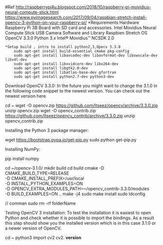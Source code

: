 
#Ref
    http://raspberrypi4u.blogspot.com/2018/10/raspberry-pi-movidius-neural-compute-stick.html
    https://www.pyimagesearch.com/2017/09/04/raspbian-stretch-install-opencv-3-python-on-your-raspberry-pi/
*Requirements
    Hardware
    Raspberry Pi 3B Board with SD card and accessories.
    Intel Movidius Neural Compute Stick
    USB Camera 
    Software and Library
    Raspbien Stretch OS
    OpenCV 3.3.0
    Python 3.x
    Intel® Movidius™ NCSDK 2.0


    *Setup build , intro to install python2,3,Opecv 3.3.0
        sudo apt-get install build-essential cmake pkg-config
        sudo apt-get install libavcodec-dev libavformat-dev libswscale-dev libv4l-dev
        sudo apt-get install libxvidcore-dev libx264-dev
        sudo apt-get install libgtk2.0-dev
        sudo apt-get install libatlas-base-dev gfortran
        sudo apt-get install python2.7-dev python3-dev



        
Download OpenCV 3.3.0: In the future you might want to change the 3.1.0 in the following code snippet to the newest version. You can check out the newest version here.

cd ~
wget -O opencv.zip https://github.com/Itseez/opencv/archive/3.3.0.zip
unzip opencv.zip
wget -O opencv_contrib.zip https://github.com/Itseez/opencv_contrib/archive/3.3.0.zip
unzip opencv_contrib.zip



Installing the Python 3 package manager:

wget https://bootstrap.pypa.io/get-pip.py
sudo python get-pip.py



Installing NumPy:

pip install numpy







cd ~/opencv-3.1.0/
mkdir build
cd build
cmake -D CMAKE_BUILD_TYPE=RELEASE \
    -D CMAKE_INSTALL_PREFIX=/usr/local \
    -D INSTALL_PYTHON_EXAMPLES=ON \
    -D OPENCV_EXTRA_MODULES_PATH=~/opencv_contrib-3.3.0/modules \
    -D BUILD_EXAMPLES=ON ..
make -j4
sudo make install
sudo ldconfig

// comman 
sudo rm -rf folderName


Testing OpenCV 3 installation: To test the installation it is easiest to open Python and check whether it is possible to import the bindings. As a result this step should show you the installed version which is in this case 3.1.0 or a newer version of OpenCV.

cd ~
python3
import cv2
cv2. __version__
 





